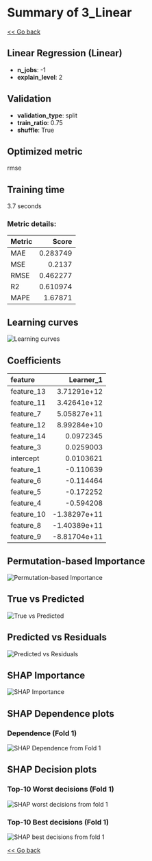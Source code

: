 # Summary of 3_Linear

[<< Go back](../README.md)


## Linear Regression (Linear)
- **n_jobs**: -1
- **explain_level**: 2

## Validation
 - **validation_type**: split
 - **train_ratio**: 0.75
 - **shuffle**: True

## Optimized metric
rmse

## Training time

3.7 seconds

### Metric details:
| Metric   |    Score |
|:---------|---------:|
| MAE      | 0.283749 |
| MSE      | 0.2137   |
| RMSE     | 0.462277 |
| R2       | 0.610974 |
| MAPE     | 1.67871  |



## Learning curves
![Learning curves](learning_curves.png)

## Coefficients
| feature    |    Learner_1 |
|:-----------|-------------:|
| feature_13 |  3.71291e+12 |
| feature_11 |  3.42641e+12 |
| feature_7  |  5.05827e+11 |
| feature_12 |  8.99284e+10 |
| feature_14 |  0.0972345   |
| feature_3  |  0.0259003   |
| intercept  |  0.0103621   |
| feature_1  | -0.110639    |
| feature_6  | -0.114464    |
| feature_5  | -0.172252    |
| feature_4  | -0.594208    |
| feature_10 | -1.38297e+11 |
| feature_8  | -1.40389e+11 |
| feature_9  | -8.81704e+11 |


## Permutation-based Importance
![Permutation-based Importance](permutation_importance.png)
## True vs Predicted

![True vs Predicted](true_vs_predicted.png)


## Predicted vs Residuals

![Predicted vs Residuals](predicted_vs_residuals.png)



## SHAP Importance
![SHAP Importance](shap_importance.png)

## SHAP Dependence plots

### Dependence (Fold 1)
![SHAP Dependence from Fold 1](learner_fold_0_shap_dependence.png)

## SHAP Decision plots

### Top-10 Worst decisions (Fold 1)
![SHAP worst decisions from fold 1](learner_fold_0_shap_worst_decisions.png)
### Top-10 Best decisions (Fold 1)
![SHAP best decisions from fold 1](learner_fold_0_shap_best_decisions.png)

[<< Go back](../README.md)
